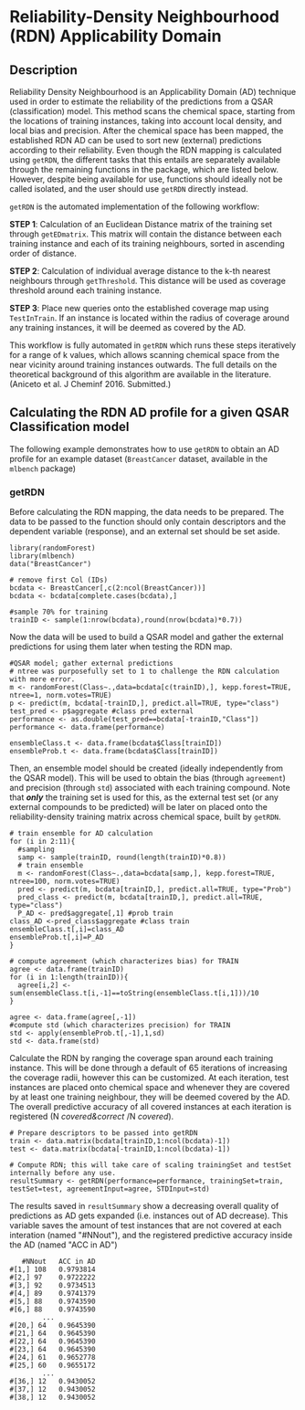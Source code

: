# Reliability-Density Neighbourhood (RDN) Applicability Domain
## Description
Reliability Density Neighbourhood is an Applicability Domain (AD) technique used in order to estimate the reliability of the predictions from a QSAR (classification) model. This method scans the chemical space, starting from the locations of training instances, taking into account local density, and local bias and precision. After the chemical space has been mapped, the established RDN AD can be used to sort new (external) predictions according to their reliability. Even though the RDN mapping is calculated using `getRDN`, the different tasks that this entails are separately available through the remaining functions in the package, which are listed below. However, despite being available for use, functions should ideally not be called isolated, and the user should use `getRDN` directly instead.

`getRDN` is the automated implementation of the following workflow:

**STEP 1**: Calculation of an Euclidean Distance matrix of the training set through `getEDmatrix`. This matrix will contain the distance between each training instance and each of its training neighbours, sorted in ascending order of distance.

**STEP 2**: Calculation of individual average distance to the k-th nearest neighbours through `getThreshold`. This distance will be used as coverage threshold around each training instance.

**STEP 3**: Place new queries onto the established coverage map using `TestInTrain`. If an instance is located within the radius of coverage around any training instances, it will be deemed as covered by the AD.

This workflow is fully automated in `getRDN` which runs these steps iteratively for a range of k values, which allows scanning chemical space from the near vicinity around training instances outwards. The full details on the theoretical background of this algorithm are available in the literature. (Aniceto et al. J Cheminf 2016. Submitted.)

## Calculating the RDN AD profile for a given QSAR Classification model
The following example demonstrates how to use `getRDN` to obtain an AD profile for an example dataset (`BreastCancer` dataset, available in the `mlbench` package)

### getRDN
Before calculating the RDN mapping, the data needs to be prepared. The data to be passed to the function should only contain descriptors and the dependent variable (response), and an external set should be set aside.

```
library(randomForest)
library(mlbench)
data("BreastCancer")

# remove first Col (IDs)
bcdata <- BreastCancer[,c(2:ncol(BreastCancer))]
bcdata <- bcdata[complete.cases(bcdata),]

#sample 70% for training
trainID <- sample(1:nrow(bcdata),round(nrow(bcdata)*0.7))
```

Now the data will be used to build a QSAR model and gather the external predictions for using them later when testing the RDN map.

```
#QSAR model; gather external predictions
# ntree was purposefully set to 1 to challenge the RDN calculation with more error.
m <- randomForest(Class~.,data=bcdata[c(trainID),], kepp.forest=TRUE, ntree=1, norm.votes=TRUE)
p <- predict(m, bcdata[-trainID,], predict.all=TRUE, type="class")
test_pred <- p$aggregate #class pred external
performance <- as.double(test_pred==bcdata[-trainID,"Class"])
performance <- data.frame(performance)

ensembleClass.t <- data.frame(bcdata$Class[trainID])
ensembleProb.t <- data.frame(bcdata$Class[trainID])
```

Then, an ensemble model should be created (ideally independently from the QSAR model). This will be used to obtain the bias (through `agreement`) and precision (through `std`) associated with each training compound. Note that **_only_** the training set is used for this, as the external test set (or any external compounds to be predicted) will be later on placed onto the reliability-density training matrix across chemical space, built by `getRDN`.

```
# train ensemble for AD calculation
for (i in 2:11){
  #sampling
  samp <- sample(trainID, round(length(trainID)*0.8))
  # train ensemble
  m <- randomForest(Class~.,data=bcdata[samp,], kepp.forest=TRUE, ntree=100, norm.votes=TRUE)
  pred <- predict(m, bcdata[trainID,], predict.all=TRUE, type="Prob")
  pred_class <- predict(m, bcdata[trainID,], predict.all=TRUE, type="class")
  P_AD <- pred$aggregate[,1] #prob train
class_AD <-pred_class$aggregate #class train
ensembleClass.t[,i]=class_AD
ensembleProb.t[,i]=P_AD
}

# compute agreement (which characterizes bias) for TRAIN
agree <- data.frame(trainID)
for (i in 1:length(trainID)){
  agree[i,2] <- sum(ensembleClass.t[i,-1]==toString(ensembleClass.t[i,1]))/10
}

agree <- data.frame(agree[,-1])
#compute std (which characterizes precision) for TRAIN
std <- apply(ensembleProb.t[,-1],1,sd)
std <- data.frame(std)
```

Calculate the RDN by ranging the coverage span around each training instance. This will be done through a default of 65 iterations of increasing the coverage radii, however this can be customized. At each iteration, test instances are placed onto chemical space  and whenever they are covered by at least one training neighbour, they will be deemed covered by the AD. The overall predictive accuracy of all covered instances at each iteration is registered (N _covered&correct_ /N _covered_).

```
# Prepare descriptors to be passed into getRDN
train <- data.matrix(bcdata[trainID,1:ncol(bcdata)-1])
test <- data.matrix(bcdata[-trainID,1:ncol(bcdata)-1])

# Compute RDN; this will take care of scaling trainingSet and testSet internally before any use.
resultSummary <- getRDN(performance=performance, trainingSet=train, testSet=test, agreementInput=agree, STDInput=std)
```
The results saved in `resultSummary` show a decreasing overall quality of predictions as AD gets expanded (i.e. instances out of AD decrease). This variable saves the amount of test instances that are not covered at each interation (named "#NNout"), and the registered predictive accuracy inside the AD (named "ACC in AD")

```
   #NNout   ACC in AD
#[1,] 108   0.9793814
#[2,] 97    0.9722222
#[3,] 92    0.9734513
#[4,] 89    0.9741379
#[5,] 88    0.9743590
#[6,] 88    0.9743590
        ...
#[20,] 64   0.9645390
#[21,] 64   0.9645390
#[22,] 64   0.9645390
#[23,] 64   0.9645390
#[24,] 61   0.9652778
#[25,] 60   0.9655172
        ...
#[36,] 12   0.9430052
#[37,] 12   0.9430052
#[38,] 12   0.9430052
```
